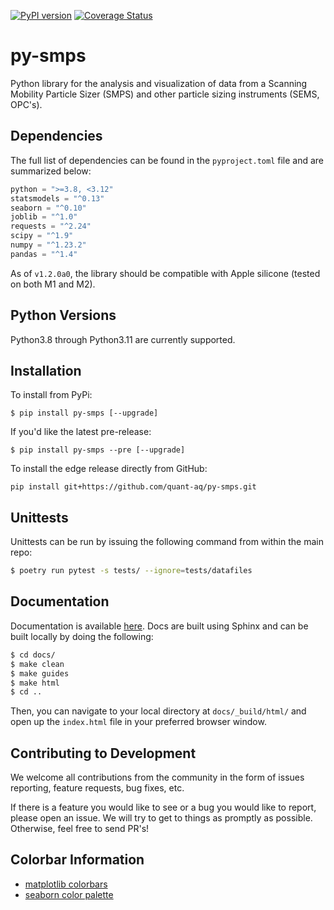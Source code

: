 [![PyPI version](https://badge.fury.io/py/py-smps.svg)](https://badge.fury.io/py/py-smps)
[![Coverage Status](https://coveralls.io/repos/github/dhhagan/py-smps/badge.svg?branch=master)](https://coveralls.io/github/dhhagan/py-smps?branch=master)


# py-smps
Python library for the analysis and visualization of data from a Scanning Mobility Particle Sizer (SMPS) and other particle sizing instruments (SEMS, OPC's).

## Dependencies

The full list of dependencies can be found in the `pyproject.toml` file and are summarized below:

```py
python = ">=3.8, <3.12"
statsmodels = "^0.13"
seaborn = "^0.10"
joblib = "^1.0"
requests = "^2.24"
scipy = "^1.9"
numpy = "^1.23.2"
pandas = "^1.4"
```

As of `v1.2.0a0`, the library should be compatible with Apple silicone (tested on both M1 and M2).

## Python Versions

Python3.8 through Python3.11 are currently supported.

## Installation

To install from PyPi:

    $ pip install py-smps [--upgrade]

If you'd like the latest pre-release:

    $ pip install py-smps --pre [--upgrade]

To install the edge release directly from GitHub:

    pip install git+https://github.com/quant-aq/py-smps.git

## Unittests

Unittests can be run by issuing the following command from within the main repo:

```sh
$ poetry run pytest -s tests/ --ignore=tests/datafiles
```


## Documentation

Documentation is available [here](https://quant-aq.github.io/py-smps/). Docs are built using Sphinx and can be built locally by doing the following:

```sh
$ cd docs/
$ make clean
$ make guides
$ make html
$ cd ..
```

Then, you can navigate to your local directory at `docs/_build/html/` and open up the `index.html` file in your preferred browser window.


## Contributing to Development

We welcome all contributions from the community in the form of issues reporting, feature requests, bug fixes, etc.

If there is a feature you would like to see or a bug you would like to report, please open an issue. We will try to get to things as promptly as possible. Otherwise, feel free to send PR's!


## Colorbar Information

  * [matplotlib colorbars](http://matplotlib.org/examples/color/colormaps_reference.html)
  * [seaborn color palette](http://seaborn.pydata.org/tutorial/color_palettes.html)

